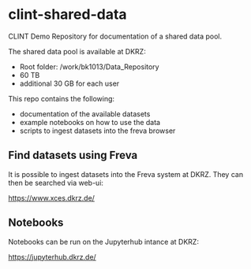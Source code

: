 # clint-shared-data

CLINT Demo Repository for documentation of a shared data pool.

The shared data pool is available at DKRZ:

* Root folder: /work/bk1013/Data_Repository
* 60 TB
* additional 30 GB for each user

This repo contains the following:

* documentation of the available datasets
* example notebooks on how to use the data
* scripts to ingest datasets into the freva browser

## Find datasets using Freva

It is possible to ingest datasets into the Freva system at DKRZ. They can then be searched via web-ui:

https://www.xces.dkrz.de/ 

## Notebooks

Notebooks can be run on the Jupyterhub intance at DKRZ:

https://jupyterhub.dkrz.de/ 